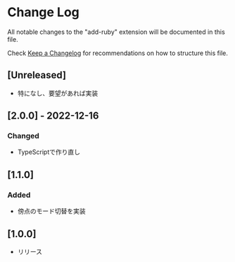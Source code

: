 # Change Log

All notable changes to the "add-ruby" extension will be documented in this file.

Check [Keep a Changelog](http://keepachangelog.com/) for recommendations on how to structure this file.

## [Unreleased]

- 特になし、要望があれば実装

## [2.0.0] - 2022-12-16
### Changed
- TypeScriptで作り直し

## [1.1.0]
### Added
- 傍点のモード切替を実装

## [1.0.0]
- リリース